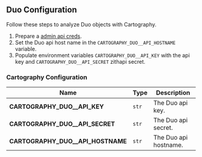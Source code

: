 ## Duo Configuration

Follow these steps to analyze Duo objects with Cartography.

1. Prepare a [admin api creds](https://duo.com/docs/adminapi).
1. Set the Duo api host name in the `CARTOGRAPHY_DUO__API_HOSTNAME` variable.
1. Populate environment variables `CARTOGRAPHY_DUO__API_KEY` with the api key and `CARTOGRAPHY_DUO__API_SECRET` zithapi secret.

### Cartography Configuration

| **Name** | **Type** | **Description** |
|----------|----------|-----------------|
| **CARTOGRAPHY_DUO__API_KEY** | `str` | The Duo api key. |
| **CARTOGRAPHY_DUO__API_SECRET** | `str` | The Duo api secret. |
| **CARTOGRAPHY_DUO__API_HOSTNAME** | `str` | The Duo api hostname. |
